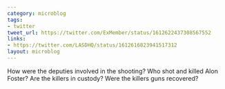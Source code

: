 ```yaml
---
category: microblog
tags:
- twitter
tweet_url: https://twitter.com/ExMember/status/1612622437308567552
links:
- https://twitter.com/LASDHQ/status/1612616823941517312
layout: microblog
---
```

How were the deputies involved in the shooting? Who shot and killed Alon Foster? Are the killers in custody? Were the killers guns recovered?
